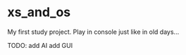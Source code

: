 # xs_and_os

My first study project. Play in console just like in old days...

TODO:
add AI
add GUI
